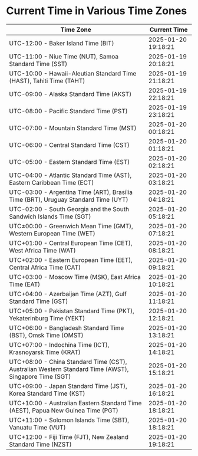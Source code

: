 # Current Time in Various Time Zones

| Time Zone | Current Time |
|-----------|--------------|
| UTC-12:00 - Baker Island Time (BIT) | 2025-01-20 19:18:21 |
| UTC-11:00 - Niue Time (NUT), Samoa Standard Time (SST) | 2025-01-19 20:18:21 |
| UTC-10:00 - Hawaii-Aleutian Standard Time (HAST), Tahiti Time (TAHT) | 2025-01-19 21:18:21 |
| UTC-09:00 - Alaska Standard Time (AKST) | 2025-01-19 22:18:21 |
| UTC-08:00 - Pacific Standard Time (PST) | 2025-01-19 23:18:21 |
| UTC-07:00 - Mountain Standard Time (MST) | 2025-01-20 00:18:21 |
| UTC-06:00 - Central Standard Time (CST) | 2025-01-20 01:18:21 |
| UTC-05:00 - Eastern Standard Time (EST) | 2025-01-20 02:18:21 |
| UTC-04:00 - Atlantic Standard Time (AST), Eastern Caribbean Time (ECT) | 2025-01-20 03:18:21 |
| UTC-03:00 - Argentina Time (ART), Brasília Time (BRT), Uruguay Standard Time (UYT) | 2025-01-20 04:18:21 |
| UTC-02:00 - South Georgia and the South Sandwich Islands Time (SGT) | 2025-01-20 05:18:21 |
| UTC±00:00 - Greenwich Mean Time (GMT), Western European Time (WET) | 2025-01-20 07:18:21 |
| UTC+01:00 - Central European Time (CET), West Africa Time (WAT) | 2025-01-20 08:18:21 |
| UTC+02:00 - Eastern European Time (EET), Central Africa Time (CAT) | 2025-01-20 09:18:21 |
| UTC+03:00 - Moscow Time (MSK), East Africa Time (EAT) | 2025-01-20 10:18:21 |
| UTC+04:00 - Azerbaijan Time (AZT), Gulf Standard Time (GST) | 2025-01-20 11:18:21 |
| UTC+05:00 - Pakistan Standard Time (PKT), Yekaterinburg Time (YEKT) | 2025-01-20 12:18:21 |
| UTC+06:00 - Bangladesh Standard Time (BST), Omsk Time (OMST) | 2025-01-20 13:18:21 |
| UTC+07:00 - Indochina Time (ICT), Krasnoyarsk Time (KRAT) | 2025-01-20 14:18:21 |
| UTC+08:00 - China Standard Time (CST), Australian Western Standard Time (AWST), Singapore Time (SGT) | 2025-01-20 15:18:21 |
| UTC+09:00 - Japan Standard Time (JST), Korea Standard Time (KST) | 2025-01-20 16:18:21 |
| UTC+10:00 - Australian Eastern Standard Time (AEST), Papua New Guinea Time (PGT) | 2025-01-20 18:18:21 |
| UTC+11:00 - Solomon Islands Time (SBT), Vanuatu Time (VUT) | 2025-01-20 18:18:21 |
| UTC+12:00 - Fiji Time (FJT), New Zealand Standard Time (NZST) | 2025-01-20 19:18:21 |
